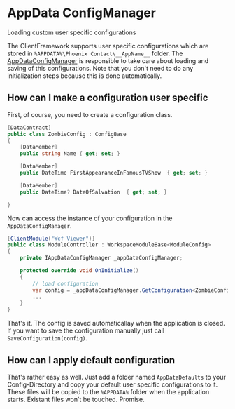 # AppData ConfigManager

Loading custom user specific configurations

The ClientFramework supports user specific configurations which are stored in `%APPDATA%\Phoenix Contact\__AppName__` folder. The [AppDataConfigManager](xref:Marvin.ClientFramework.Kernel) is responsible to take care about loading and saving of this configurations. Note that you don't need to do any initialization steps because this is done automatically.

## How can I make a configuration user specific

First, of course, you need to create a configuration class.

````cs
[DataContract]
public class ZombieConfig : ConfigBase
{
    [DataMember]
    public string Name { get; set; }

    [DataMember]
    public DateTime FirstAppearanceInFamousTVShow  { get; set; }

    [DataMember]
    public DateTime? DateOfSalvation  { get; set; }

}
````

Now can access the instance of your configuration in the `AppDataConfigManager`.

````cs
[ClientModule("Wcf Viewer")]
public class ModuleController : WorkspaceModuleBase<ModuleConfig>
{
    private IAppDataConfigManager _appDataConfigManager;

    protected override void OnInitialize()
    {
        // load configuration
        var config = _appDataConfigManager.GetConfiguration<ZombieConfig>();
        ...
    }
}
````

That's it. The config is saved automaticallay when the application is closed. If you want to save the configuration manually just call `SaveConfiguration(config)`.

## How can I apply default configuration

That's rather easy as well. Just add a folder named `AppDataDefaults` to your Config-Directory and copy your default user specific configurations to it. These files will be copied to the `%APPDATA%` folder when the application starts. Existant files won't be touched. Promise.